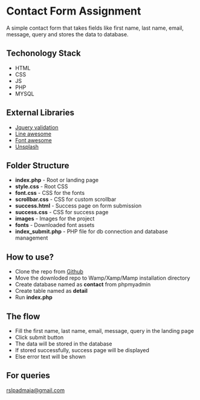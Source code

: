 # Contact Form Assignment

A simple contact form that takes fields like first name, last name, email, message, query and stores the data to database.

## Techonology Stack

* HTML 
* CSS
* JS
* PHP
* MYSQL

## External Libraries

* [Jquery validation](https://jqueryvalidation.org/)
* [Line awesome](https://icons8.com/line-awesome)
* [Font awesome](https://fontawesome.com/)
* [Unsplash](https://unsplash.com/)

## Folder Structure

* **index.php**     - Root or landing page
* **style.css**     - Root CSS
* **font.css**      - CSS for the fonts
* **scrollbar.css** - CSS for custom scrollbar
* **success.html**  - Success page on form submission
* **success.css**   - CSS for success page
* **images**        - Images for the project
* **fonts**         - Downloaded font assets
* **index_submit.php** - PHP file for db connection and database management

## How to use?

* Clone the repo from [Github](https://github.com/msgtopadmaja/olcadmey_assignment)
* Move the downloded repo to Wamp/Xamp/Mamp installation directory
* Create database named as **contact** from phpmyadmin 
* Create table named as **detail**
* Run **index.php**

## The flow

* Fill the first name, last name, email, message, query in the landing page
* Click submit button
* The data will be stored in the database
* If stored successfully, success page will be displayed
* Else error text will be shown

## For queries

rslpadmaja@gmail.com